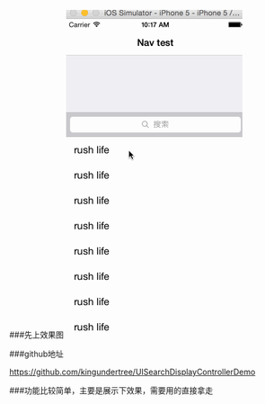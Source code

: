 ###先上效果图
![Mou icon](https://raw.githubusercontent.com/kingundertree/UISearchDisplayControllerDemo/master/Nav%20searchBar.gif)

###github地址

https://github.com/kingundertree/UISearchDisplayControllerDemo

###功能比较简单，主要是展示下效果，需要用的直接拿走